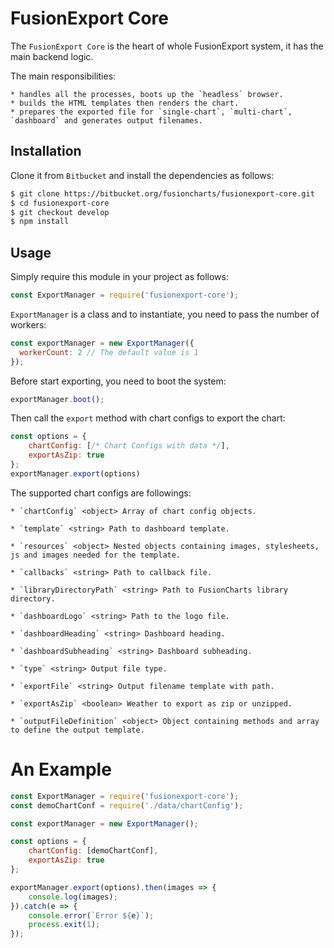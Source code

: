 # FusionExport Core

The `FusionExport Core` is the heart of whole FusionExport system, it has the main backend logic.

The main responsibilities:

    * handles all the processes, boots up the `headless` browser.
    * builds the HTML templates then renders the chart.
    * prepares the exported file for `single-chart`, `multi-chart`, `dashboard` and generates output filenames.


## Installation

Clone it from `Bitbucket` and install the dependencies as follows:

```bash
$ git clone https://bitbucket.org/fusioncharts/fusionexport-core.git
$ cd fusionexport-core
$ git checkout develop
$ npm install
```

## Usage

Simply require this module in your project as follows:

```javascript
const ExportManager = require('fusionexport-core');
```

`ExportManager` is a class and to instantiate, you need to pass the number of workers:

```javascript
const exportManager = new ExportManager({
  workerCount: 2 // The default value is 1
});
```

Before start exporting, you need to boot the system:

```javascript
exportManager.boot();
```

Then call the `export` method with chart configs to export the chart:

```javascript
const options = {
    chartConfig: [/* Chart Configs with data */],
    exportAsZip: true
};
exportManager.export(options)
```

The supported chart configs are followings:

    * `chartConfig` <object> Array of chart config objects.

    * `template` <string> Path to dashboard template.

    * `resources` <object> Nested objects containing images, stylesheets, js and images needed for the template.

    * `callbacks` <string> Path to callback file.

    * `libraryDirectoryPath` <string> Path to FusionCharts library directory.

    * `dashboardLogo` <string> Path to the logo file.

    * `dashboardHeading` <string> Dashboard heading.

    * `dashboardSubheading` <string> Dashboard subheading.

    * `type` <string> Output file type.

    * `exportFile` <string> Output filename template with path.

    * `exportAsZip` <boolean> Weather to export as zip or unzipped.

    * `outputFileDefinition` <object> Object containing methods and array to define the output template.


# An Example

```javascript
const ExportManager = require('fusionexport-core');
const demoChartConf = require('./data/chartConfig');

const exportManager = new ExportManager();

const options = {
    chartConfig: [demoChartConf],
    exportAsZip: true
};

exportManager.export(options).then(images => {
	console.log(images);
}).catch(e => {
    console.error(`Error ${e}`);
    process.exit(1);
});
```
